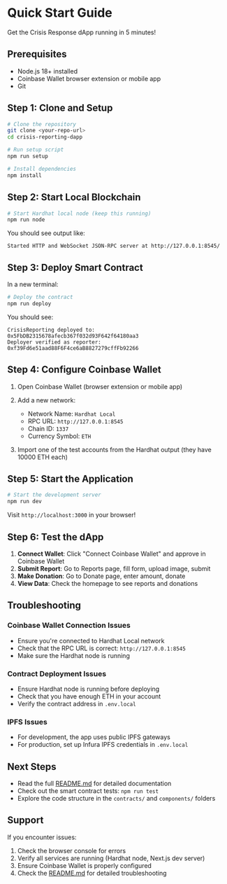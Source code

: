 # Quick Start Guide

Get the Crisis Response dApp running in 5 minutes!

## Prerequisites

- Node.js 18+ installed
- Coinbase Wallet browser extension or mobile app
- Git

## Step 1: Clone and Setup

```bash
# Clone the repository
git clone <your-repo-url>
cd crisis-reporting-dapp

# Run setup script
npm run setup

# Install dependencies
npm install
```

## Step 2: Start Local Blockchain

```bash
# Start Hardhat local node (keep this running)
npm run node
```

You should see output like:
```
Started HTTP and WebSocket JSON-RPC server at http://127.0.0.1:8545/
```

## Step 3: Deploy Smart Contract

In a new terminal:

```bash
# Deploy the contract
npm run deploy
```

You should see:
```
CrisisReporting deployed to: 0x5FbDB2315678afecb367f032d93F642f64180aa3
Deployer verified as reporter: 0xf39Fd6e51aad88F6F4ce6aB8827279cffFb92266
```

## Step 4: Configure Coinbase Wallet

1. Open Coinbase Wallet (browser extension or mobile app)
2. Add a new network:
   - Network Name: `Hardhat Local`
   - RPC URL: `http://127.0.0.1:8545`
   - Chain ID: `1337`
   - Currency Symbol: `ETH`

3. Import one of the test accounts from the Hardhat output (they have 10000 ETH each)

## Step 5: Start the Application

```bash
# Start the development server
npm run dev
```

Visit `http://localhost:3000` in your browser!

## Step 6: Test the dApp

1. **Connect Wallet**: Click "Connect Coinbase Wallet" and approve in Coinbase Wallet
2. **Submit Report**: Go to Reports page, fill form, upload image, submit
3. **Make Donation**: Go to Donate page, enter amount, donate
4. **View Data**: Check the homepage to see reports and donations

## Troubleshooting

### Coinbase Wallet Connection Issues
- Ensure you're connected to Hardhat Local network
- Check that the RPC URL is correct: `http://127.0.0.1:8545`
- Make sure the Hardhat node is running

### Contract Deployment Issues
- Ensure Hardhat node is running before deploying
- Check that you have enough ETH in your account
- Verify the contract address in `.env.local`

### IPFS Issues
- For development, the app uses public IPFS gateways
- For production, set up Infura IPFS credentials in `.env.local`

## Next Steps

- Read the full [README.md](README.md) for detailed documentation
- Check out the smart contract tests: `npm run test`
- Explore the code structure in the `contracts/` and `components/` folders

## Support

If you encounter issues:
1. Check the browser console for errors
2. Verify all services are running (Hardhat node, Next.js dev server)
3. Ensure Coinbase Wallet is properly configured
4. Check the [README.md](README.md) for detailed troubleshooting 